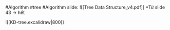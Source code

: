 #Algorithm #tree #Algorithm
slide: ![[Tree Data Structure_v4.pdf]] *Từ slide 43 -> hết

![[KD-tree.excalidraw|800]]

